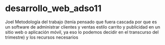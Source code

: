 # desarrollo_web_adso11
Joel
Metodología del trabajo (tenía pensado que fuera cascada por que es
un software de administrar clientes y ventas estilo carrito y publicidad en un
sitio web o aplicación móvil, ya eso lo podemos decidir en el transcurso del
trimestre) y los recursos necesarios
